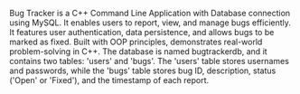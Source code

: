 Bug Tracker is a C++ Command Line Application with Database connection using MySQL.
It enables users to report, view, and manage bugs efficiently. It features user authentication, data persistence, and allows bugs to be marked as fixed. 
Built with OOP principles, demonstrates real-world problem-solving in C++.
The database is named bugtrackerdb, and it contains two tables: 'users' and 'bugs'.
The 'users' table stores usernames and passwords, while the 'bugs' table stores bug ID, description, status ('Open' or 'Fixed'), and the timestamp of each report.

